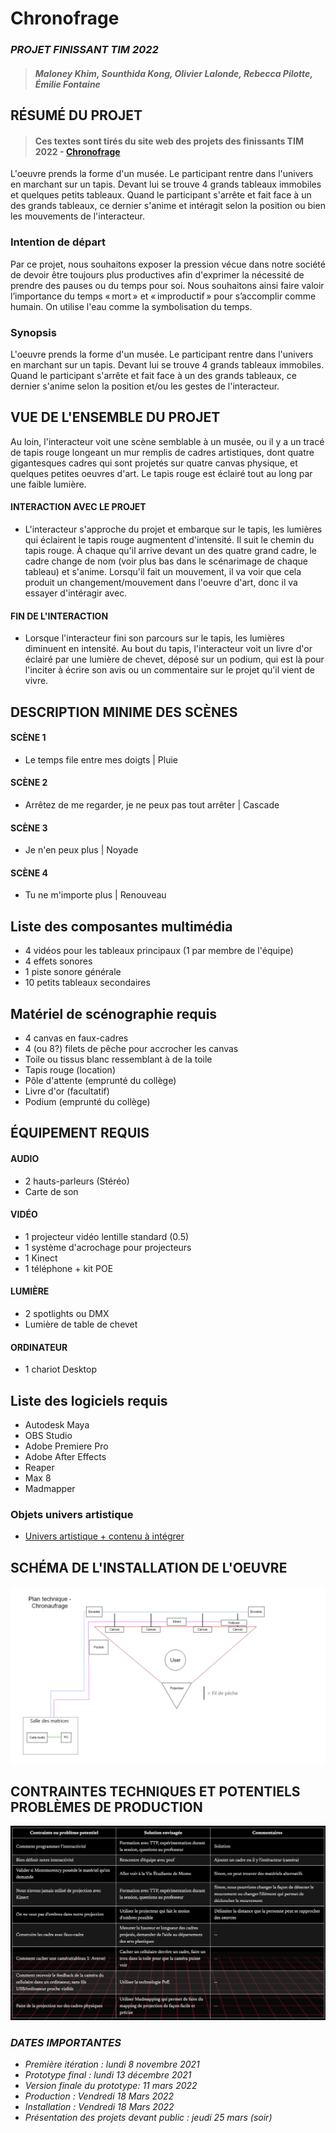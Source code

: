 # Chronofrage
### *PROJET FINISSANT TIM 2022*
>#### *Maloney Khim, Sounthida Kong, Olivier Lalonde, Rebecca Pilotte, Émilie Fontaine* 


## RÉSUMÉ DU PROJET 
>#### Ces textes sont tirés du site web des projets des finissants TIM 2022 - [Chronofrage](https://tim-montmorency.com/2022/projets/Chronaufrage/docs/web/index.html)
L'oeuvre prends la forme d'un musée. Le participant rentre dans l'univers en marchant sur un tapis. Devant lui se trouve 4 grands tableaux immobiles et quelques petits tableaux. Quand le participant s'arrête et fait face à un des grands tableaux, ce dernier s'anime et intéragit selon la position ou bien les mouvements de l'interacteur.

### Intention de départ
Par ce projet, nous souhaitons exposer la pression vécue dans notre société de devoir être toujours plus productives afin d'exprimer la nécessité de prendre des pauses ou du temps pour soi. Nous souhaitons ainsi faire valoir l’importance du temps « mort » et « improductif » pour s’accomplir comme humain. On utilise l'eau comme la symbolisation du temps.

### Synopsis
L'oeuvre prends la forme d'un musée. Le participant rentre dans l'univers en marchant sur un tapis. Devant lui se trouve 4 grands tableaux immobiles. Quand le participant s'arrête et fait face à un des grands tableaux, ce dernier s'anime selon la position et/ou les gestes de l'interacteur.

## VUE DE L'ENSEMBLE DU PROJET
Au loin, l'interacteur voit une scène semblable à un musée, ou il y a un tracé de tapis rouge longeant un mur remplis de cadres artistiques, dont quatre gigantesques cadres qui sont projetés sur quatre canvas physique, et quelques petites oeuvres d'art. Le tapis rouge est éclairé tout au long par une faible lumière.

#### INTERACTION AVEC LE PROJET
- L'interacteur s'approche du projet et embarque sur le tapis, les lumières qui éclairent le tapis rouge augmentent d'intensité. Il suit le chemin du tapis rouge. À chaque qu'il arrive devant un des quatre grand cadre, le cadre change de nom (voir plus bas dans le scénarimage de chaque tableau) et s'anime. Lorsqu'il fait un mouvement, il va voir que cela produit un changement/mouvement dans l'oeuvre d'art, donc il va essayer d'intéragir avec.

#### FIN DE L'INTERACTION
- Lorsque l'interacteur fini son parcours sur le tapis, les lumières diminuent en intensité. Au bout du tapis, l'interacteur voit un livre d'or éclairé par une lumière de chevet, déposé sur un podium, qui est là pour l'inciter à écrire son avis ou un commentaire sur le projet qu'il vient de vivre.

## DESCRIPTION MINIME DES SCÈNES
#### SCÈNE 1
- Le temps file entre mes doigts | Pluie

#### SCÈNE 2
- Arrêtez de me regarder, je ne peux pas tout arrêter | Cascade

#### SCÈNE 3
- Je n'en peux plus | Noyade

#### SCÈNE 4
- Tu ne m'importe plus | Renouveau

## Liste des composantes multimédia 
- 4 vidéos pour les tableaux principaux (1 par membre de l'équipe)
- 4 effets sonores
- 1 piste sonore générale
- 10 petits tableaux secondaires

## Matériel de scénographie requis
- 4 canvas en faux-cadres
- 4 (ou 8?) filets de pêche pour accrocher les canvas
- Toile ou tissus blanc ressemblant à de la toile
- Tapis rouge (location)
- Pôle d'attente (emprunté du collège)
- Livre d'or (facultatif)
- Podium (emprunté du collège)

## ÉQUIPEMENT REQUIS
#### AUDIO
- 2 hauts-parleurs (Stéréo)
- Carte de son

#### VIDÉO
- 1 projecteur vidéo lentille standard (0.5)
- 1 système d'acrochage pour projecteurs
- 1 Kinect
- 1 téléphone + kit POE

#### LUMIÈRE
- 2 spotlights ou DMX
- Lumière de table de chevet

#### ORDINATEUR
- 1 chariot Desktop

## Liste des logiciels requis
- Autodesk Maya
- OBS Studio
- Adobe Premiere Pro
- Adobe After Effects
- Reaper
- Max 8
- Madmapper

### Objets univers artistique
- [Univers artistique + contenu à intégrer](https://docs.google.com/spreadsheets/d/1NA115m_GSag19zl8HwUQhka4C-CUOffIUMqOuchhcaI/edit#gid=0)


## SCHÉMA DE L'INSTALLATION DE L'OEUVRE
![schéma](/medias/schema_chronofrage.png) 

## CONTRAINTES TECHNIQUES ET POTENTIELS PROBLÈMES DE PRODUCTION
![contraintes](/medias/contraintes_techniques_chronofrage.png)






### *DATES IMPORTANTES*
- *Première itération : lundi 8 novembre 2021*
- *Prototype final : lundi 13 décembre 2021*
- *Version finale du prototype: 11 mars 2022*
- *Production : Vendredi 18 Mars 2022*
- *Installation : Vendredi 18 Mars 2022*
- *Présentation des projets devant public : jeudi 25 mars (soir)*




